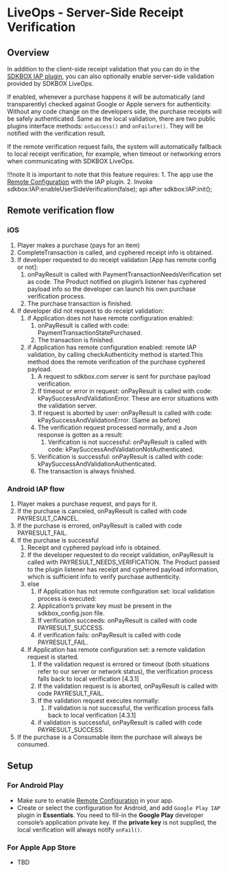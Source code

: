 <h1>LiveOps - Server-Side Receipt Verification</h1>

## Overview
In addition to the client-side receipt validation that you can do in the [SDKBOX IAP plugin](../plugins/iap), you can also optionally enable server-side validation provided by SDKBOX LiveOps.

If enabled, whenever a purchase happens it will be automatically (and transparently) checked against Google or Apple servers for authenticity. Without any code change on the developers side, the purchase receipts will be safely authenticated. Same as the local validation, there are two public plugins interface methods: `onSuccess()` and `onFailure()`. They will be notified with the verification result.

If the remote verification request fails, the system will automatically fallback to local receipt verification, for example, when timeout or networking errors when communicating with SDKBOX LiveOps.

!!!note
    It is important to note that this feature requires:
    1. The app use the [Remote Configuration](./remote-config) with the IAP plugin.
    2. Invoke sdkbox:IAP:enableUserSideVerification(false); api after sdkbox:IAP:init();


## Remote verification flow

### iOS
1. Player makes a purchase (pays for an item)
2. CompleteTransaction is called, and cyphered receipt info is obtained.
3. If developer requested to do receipt validation [App has remote config or not]:
    1. onPayResult is called with PaymentTransactionNeedsVerification set as code. The Product notified on plugin’s listener has cyphered payload info so the developer can launch his own purchase verification process.
    2. The purchase transaction is finished.
4. If developer did not request to do receipt validation:
    1. if Application does not have remote configuration enabled:
        1. onPayResult is called with code: PaymentTransactionStatePurchased.
        2. The transaction is finished.
    2. if Application has remote configuration enabled: remote IAP validation, by calling checkAuthenticity method is started.This method does the remote verification of the purchase cyphered payload.
        1. A request to sdkbox.com server is sent for purchase payload verification.
	    1. If timeout or error in request: onPayResult is called with code: kPaySuccessAndValidationError. These are error situations with the validation server.
	    2. If request is aborted by user: onPayResult is called with code: kPaySuccessAndValidationError. (Same as before)
	    3. The verification request processed normally, and a Json response is gotten as a result:
	        1. Verification is not successful: onPayResult is called with code: kPaySuccessAndValidationNotAuthenticated.
		2. Verification is successful: onPayResult is called with code: kPaySuccessAndValidationAuthenticated.
        2. The transaction is always finished.

### Android IAP flow
1. Player makes a purchase request, and pays for it.
2. If the purchase is canceled, onPayResult is called with code PAYRESULT_CANCEL.
3. If the purchase is errored, onPayResult is called with code PAYRESULT_FAIL.
4. If the purchase is successful
    1. Receipt and cyphered payload info is obtained.
    2. If the developer requested to do receipt validation, onPayResult is called with PAYRESULT_NEEDS_VERIFICATION. The Product passed to the plugin listener has receipt and cyphered payload information, which is sufficient info to verify purchase authenticity.
    3. else
        1. If Application has not remote configuration set: local validation process is executed:
	    1. Application’s private key must be present in the sdkbox_config.json file.
	    2. If verification succeeds: onPayResult is called with code PAYRESULT_SUCCESS.
	    3. if verification fails: onPayResult is called with code PAYRESULT_FAIL.
	2. If Application has remote configuration set: a remote validation request is started.
	    1. If the validation request is errored or timeout (both situations refer to our server or network status), the verification process falls back to local verification [4.3.1]
	    2. If the validation request is is aborted, onPayResult is called with code PAYRESULT_FAIL.
	    3. If the validation request executes normally:
	        1. If validation is not successful, the verification process falls back to local verification [4.3.1]
		2. if validation is successful, onPayResult is called with code PAYRESULT_SUCCESS.
5. If the purchase is a Consumable item the purchase will always be consumed.


## Setup

### For Android Play
* Make sure to enable [Remote Configuration](./remote-config) in your app.
* Create or select the configuration for Android, and add `Google Play IAP` plugin in __Essentials__. You need to fill-in the __Google Play__ developer console’s application private key. If the __private key__ is not supplied, the local verification will always notify `onFail()`.

### For Apple App Store
* TBD
